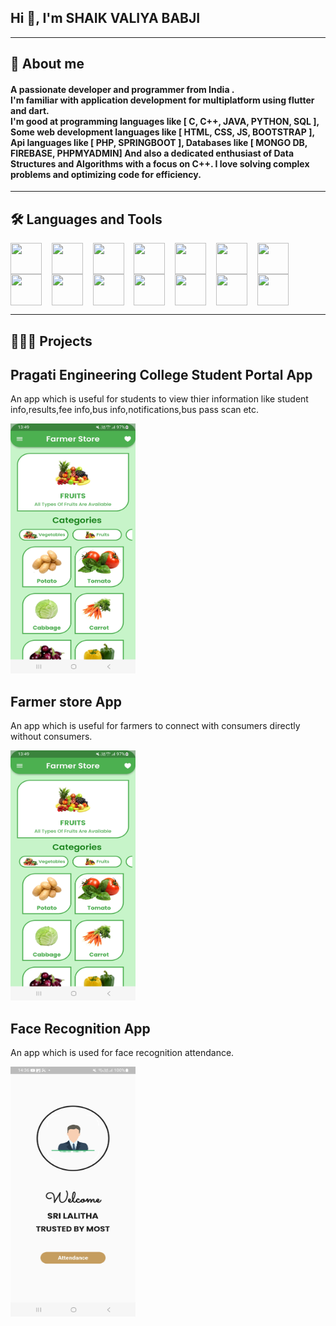 <h2 align="left">Hi 👋, I'm SHAIK VALIYA BABJI</h2>
<hr>
<h2 align="left">📝 About me </h2>

<h4 align="left">
A passionate developer and programmer from India .<br>
I'm familiar with application development for multiplatform using flutter and dart.<br>
I'm good at programming languages like [ C, C++, JAVA, PYTHON, SQL ], Some web development languages like [ HTML, CSS, JS, BOOTSTRAP ], Api languages like [ PHP, SPRINGBOOT ], Databases like [ MONGO DB, FIREBASE, PHPMYADMIN] And also a dedicated enthusiast of Data Structures and Algorithms with a focus on C++. I love solving complex problems and optimizing code for efficiency. </h4>

<hr>
<h2 align="left">🛠️ Languages and Tools </h2>
<p><img src="https://www.pngkit.com/png/full/101-1010012_download-png.png" width="50" height="50" align="center">&nbsp;&nbsp;&nbsp;&nbsp;<img src="https://logodix.com/logo/1137946.png" width="50" height="50" align="center">&nbsp;&nbsp;&nbsp;&nbsp;<img src="https://uploads-ssl.webflow.com/5ffe5bee629c3505f14fb1fd/604aa487faeeda20e43980d2_java_logo.png" width="50" height="50" align="center">&nbsp;&nbsp;&nbsp;&nbsp;<img src="https://cdn.picpng.com/logo/language-logo-python-44976.png" width="50" height="50" align="center">&nbsp;&nbsp;&nbsp;&nbsp;<img src="https://cdn.freebiesupply.com/logos/large/2x/php-1-logo-png-transparent.png" width="50" height="50" align="center">&nbsp;&nbsp;&nbsp;&nbsp;<img src="https://www.pc-freak.net/images/mysql-rename-forbid-disable-database-howto-logo.png" width="50" height="50" align="center">&nbsp;&nbsp;&nbsp;&nbsp;<img src="https://www.diegovernan.com.br/images/css-logo.png" width="50" height="50" align="center">&nbsp;&nbsp;&nbsp;&nbsp;<img src="https://cdn.pixabay.com/photo/2017/08/05/11/16/logo-2582748_1280.png" width="50" height="50" align="center">&nbsp;&nbsp;&nbsp;&nbsp;<img src="https://www.britefish.net/wp-content/uploads/2019/06/logo-javascript-2.png" width="50" height="50" align="center">&nbsp;&nbsp;&nbsp;&nbsp;<img src="https://viseux.net/portfolio/img/skills/bootstrap.png" width="50" height="50" align="center">&nbsp;&nbsp;&nbsp;&nbsp;<img src="https://note-and-blog.oss-cn-beijing.aliyuncs.com/spring_boot_logo.png" width="50" height="50" align="center">&nbsp;&nbsp;&nbsp;&nbsp;<img src="http://pluspng.com/img-png/mongodb-png-read-only-views-in-mongodb-3-4-413.png" width="50" height="50" align="center">&nbsp;&nbsp;&nbsp;&nbsp;<img src="https://cdn.dribbble.com/users/528264/screenshots/3140440/firebase_logo.png" width="50" height="50" align="center">&nbsp;&nbsp;&nbsp;&nbsp;<img src="https://wiki.hostek.com/images/6/6a/Phpmyadmin_300.png" width="50" height="50" align="center"></p>

<hr>
<h2 align="left">👩🏻‍💻 Projects </h2>
<p>
  <div>
  <h2>Pragati Engineering College Student Portal App</h2>
  <p>An app which is useful for students to view thier information like student info,results,fee info,bus info,notifications,bus pass scan etc.</p>
  <a href="https://github.com/20A31A05I9/Farmer-Store-MobileApp"><img src="https://github.com/20A31A05I9/20A31A05I9/blob/main/Screenshot_20230626_134930.jpg?raw=true" alt="Farmer store app" width="200" height="400">
  </a>
</div>
<div>
  <h2>Farmer store App</h2>
  <p>An app which is useful for farmers to connect with consumers directly without consumers.</p>
  <a href="https://github.com/20A31A05I9/Farmer-Store-MobileApp"><img src="https://github.com/20A31A05I9/20A31A05I9/blob/main/Screenshot_20230626_134930.jpg?raw=true" alt="Farmer store app" width="200" height="400">
  </a>
</div>
<div>
  <h2>Face Recognition App</h2>
  <p>An app which is used for face recognition attendance.</p>
  <a href="https://github.com/20A31A05I9/FaceRecognition-MobileApp"><img src="https://github.com/20A31A05I9/20A31A05I9/blob/main/Screenshot_20230626_143604.jpg?raw=true" alt="Farmer store app" width="200" height="400">
  </a>
</div>
</p>
